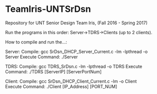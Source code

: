 # TeamIris-UNTSrDsn
Repository for UNT Senior Design Team Iris, (Fall 2016 - Spring 2017)

Run the programs in this order: Server->TDRS->Clients (up to 2 clients).

How to compile and run the...:
 
Server:
 Compile:  gcc SrDsn_DHCP_Server_Current.c -lm -lpthread -o Server
 Execute Command:  ./Server  
 
TDRS:
 Compile:  gcc TDRS_SrDsn.c -lm -lpthread -o TDRS
 Execute Command:	./TDRS [ServerIP] [ServerPortNum]

Client:
 Compile:	gcc SrDsn_DHCP_Client_Current.c -lm -o Client	
 Execute Command:	./Client [IP_Address] [PORT_NUM]

  
